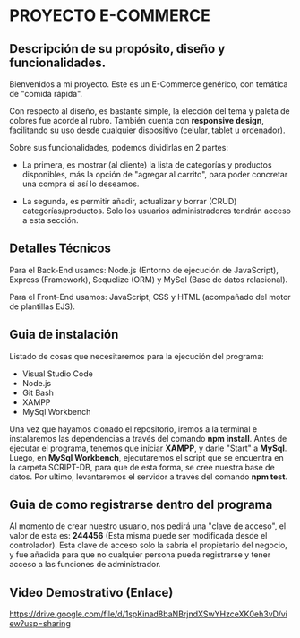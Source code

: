 # PROYECTO E-COMMERCE

## Descripción de su propósito, diseño y funcionalidades.

Bienvenidos a mi proyecto. Este es un E-Commerce genérico, con temática de "comida rápida". 

Con respecto al diseño, es bastante simple, la elección del tema y paleta de colores fue acorde al rubro. También cuenta con __responsive design__, facilitando su uso desde cualquier dispositivo (celular, tablet u ordenador).

Sobre sus funcionalidades, podemos dividirlas en 2 partes: 

- La primera, es mostrar (al cliente) la lista de categorías y productos disponibles, más la opción de "agregar al carrito", para poder concretar una compra si así lo deseamos.

- La segunda, es permitir añadir, actualizar y borrar (CRUD) categorías/productos. Solo los usuarios administradores tendrán acceso a esta sección.

## Detalles Técnicos

Para el Back-End usamos: Node.js (Entorno de ejecución de JavaScript), Express (Framework), Sequelize (ORM) y MySql (Base de datos relacional). 

Para el Front-End usamos: JavaScript, CSS y HTML (acompañado del motor de plantillas EJS).

## Guia de instalación

Listado de cosas que necesitaremos para la ejecución del programa:

- Visual Studio Code
- Node.js
- Git Bash
- XAMPP
- MySql Workbench

Una vez que hayamos clonado el repositorio, iremos a la terminal e instalaremos las dependencias a través del comando __npm install__. Antes de ejecutar el programa, tenemos que iniciar __XAMPP__, y darle "Start" a __MySql__. Luego, en __MySql Workbench__, ejecutaremos el script que se encuentra en la carpeta SCRIPT-DB, para que de esta forma, se cree nuestra base de datos. Por ultimo, levantaremos el servidor a través del comando __npm test__.

## Guia de como registrarse dentro del programa

Al momento de crear nuestro usuario, nos pedirá una "clave de acceso", el valor de esta es: __244456__ (Esta misma puede ser modificada desde el controlador). Esta clave de acceso solo la sabría el propietario del negocio, y fue añadida para que no cualquier persona pueda registrarse y tener acceso a las funciones de administrador.

## Video Demostrativo (Enlace)

https://drive.google.com/file/d/1spKinad8baNBrjndXSwYHzceXK0eh3vD/view?usp=sharing

